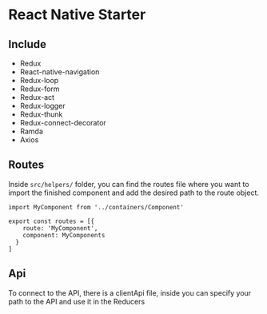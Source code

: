 # React Native Starter

## Include
- Redux
- React-native-navigation
- Redux-loop
- Redux-form
- Redux-act
- Redux-logger
- Redux-thunk
- Redux-connect-decorator
- Ramda
- Axios

## Routes

Inside `src/helpers/` folder, you can find the routes file where you want to import the finished component and add the desired path to the route object.

```
import MyComponent from '../containers/Component'

export const routes = [{
    route: 'MyComponent',
    component: MyComponents
  }
]
```


## Api

To connect to the API, there is a clientApi file, inside you can specify your path to the API and use it in the Reducers
